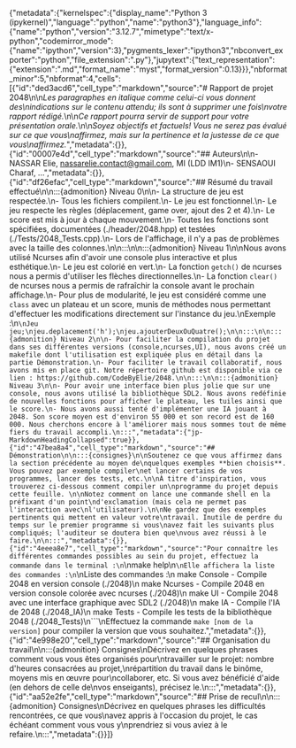 {"metadata":{"kernelspec":{"display_name":"Python 3 (ipykernel)","language":"python","name":"python3"},"language_info":{"name":"python","version":"3.12.7","mimetype":"text/x-python","codemirror_mode":{"name":"ipython","version":3},"pygments_lexer":"ipython3","nbconvert_exporter":"python","file_extension":".py"},"jupytext":{"text_representation":{"extension":".md","format_name":"myst","format_version":0.13}}},"nbformat_minor":5,"nbformat":4,"cells":[{"id":"ded3acd6","cell_type":"markdown","source":"# Rapport de projet 2048\n\n*Les paragraphes en italique comme celui-ci vous donnent des\nindications sur le contenu attendu; ils sont à supprimer une fois\nvotre rapport rédigé.*\n\n*Ce rapport pourra servir de support pour votre présentation orale.*\n\n*Soyez objectifs et factuels! Vous ne serez pas évalué sur ce que vous\naffirmez, mais sur la pertinence et la justesse de ce que vous\naffirmez.*","metadata":{}},{"id":"00007e4d","cell_type":"markdown","source":"## Auteurs\n\n- NASSAR Elie, nassarelie.contact@gmail.com, MI (LDD IM1)\n- SENSAOUI Charaf, ...","metadata":{}},{"id":"df26efac","cell_type":"markdown","source":"## Résumé du travail effectué\n\n:::{admonition} Niveau 0\n\n- La structure de jeu est respectée.\n- Tous les fichiers compilent.\n- Le jeu est fonctionnel.\n- Le jeu respecte les règles (déplacement, game over, ajout des 2 et 4).\n- Le score est mis à jour à chaque mouvement.\n- Toutes les fonctions sont spécifiées, documentées (./header/2048.hpp) et testées (./Tests/2048_Tests.cpp).\n- Lors de l'affichage, il n'y a pas de problèmes avec la taille des colonnes.\n\n:::\n\n:::{admonition} Niveau 1\n\nNous avons utilisé Ncurses afin d'avoir une console plus interactive et plus esthétique.\n- Le jeu est colorié en vert.\n- La fonction ``getch()`` de ncurses nous a permis d'utiliser les flèches directionnelles.\n- La fonction ``clear()`` de ncurses nous a permis de rafraîchir la console avant le prochain affichage.\n- Pour plus de modularité, le jeu est considéré comme une ``class`` avec un plateau et un score, munis de méthodes nous permettant d'effectuer les modifications directement sur l'instance du jeu.\nExemple :\n```\nJeu jeu;\njeu.deplacement('h');\njeu.ajouterDeuxOuQuatre();\n\n:::\n\n:::{admonition} Niveau 2\n\n- Pour faciliter la compilation du projet dans ses différentes versions (console,ncurses,UI), nous avons créé un makefile dont l'utilisation est expliquée plus en détail dans la partie Démonstration.\n- Pour faciliter le travail collaboratif, nous avons mis en place git. Notre répertoire github est disponible via ce lien : https://github.com/CodeByElie/2048.\n\n:::\n\n:::{admonition} Niveau 3\n\n- Pour avoir une interface bien plus jolie que sur une console, nous avons utilisé la bibliothèque SDL2. Nous avons redéfinie de nouvelles fonctions pour afficher le plateau, les tuiles ainsi que le score.\n- Nous avons aussi tenté d'implémenter une IA jouant à 2048. Son score moyen est d'environ 55 000 et son record est de 160 000. Nous cherchons encore à l'améliorer mais nous sommes tout de même fiers du travail accompli.\n:::","metadata":{"jp-MarkdownHeadingCollapsed":true}},{"id":"47bea8a4","cell_type":"markdown","source":"## Démonstration\n\n:::{consignes}\n\nSoutenez ce que vous affirmez dans la section précédente au moyen de\nquelques exemples **bien choisis**. Vous pouvez par exemple compiler\net lancer certains de vos programmes, lancer des tests, etc.\n\nÀ titre d'inspiration, vous trouverez ci-dessous comment compiler un\nprogramme du projet depuis cette feuille. \n\nNotez comment on lance une commande shell en la préfixant d'un point\nd'exclamation (mais cela ne permet pas l'interaction avec\nl'utilisateur).\n\nNe gardez que des exemples pertinents qui mettent en valeur votre\ntravail. Inutile de perdre du temps sur le premier programme si vous\navez fait les suivants plus compliqués; l'auditeur se doutera bien que\nvous avez réussi à le faire.\n\n:::","metadata":{}},{"id":"4eeea8e7","cell_type":"markdown","source":"Pour connaître les différentes commandes possibles au sein du projet, effectuez la commande dans le terminal :\n```\nmake help\n```\nElle affichera la liste des commandes :\n```\nListe des commandes :\n        make Console    - Compile 2048 en version console (./2048)\n        make Ncurses    - Compile 2048 en version console colorée avec ncurses (./2048)\n        make UI         - Compile 2048 avec une interface graphique avec SDL2 (./2048)\n        make IA         - Compile l'IA de 2048 (./2048_IA)\n        make Tests      - Compile les tests de la bibliothèque 2048 (./2048_Tests)\n```\nEffectuez la commande ``make [nom de la version]`` pour compiler la version que vous souhaitez.","metadata":{}},{"id":"4e998e20","cell_type":"markdown","source":"## Organisation du travail\n\n:::{admonition} Consignes\nDécrivez en quelques phrases comment vous vous êtes organisés pour\ntravailler sur le projet: nombre d'heures consacrées au projet,\nrépartition du travail dans le binôme, moyens mis en œuvre pour\ncollaborer, etc. Si vous avez bénéficié d'aide (en dehors de celle de\nvos enseigants), précisez le.\n:::","metadata":{}},{"id":"aa52e2fe","cell_type":"markdown","source":"## Prise de recul\n\n:::{admonition} Consignes\nDécrivez en quelques phrases les difficultés rencontrées, ce que vous\navez appris à l'occasion du projet, le cas échéant comment vous vous y\nprendriez si vous aviez à le refaire.\n:::","metadata":{}}]}